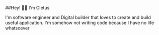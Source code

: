 ##Hey! 👋🏼 I'm Cletus


I'm software engineer and Digital builder that loves to create and build useful application. I'm somehow not writing code because I have no life whatsoever
